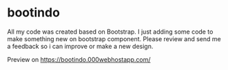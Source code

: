 # bootindo
All my code was created based on Bootstrap. I just adding some code to make something new on bootstrap component.  Please review and send me a feedback so i can improve or make a new design. 

Preview on https://bootindo.000webhostapp.com/
